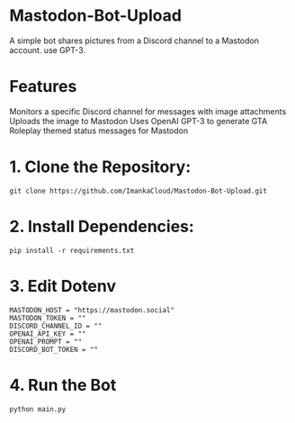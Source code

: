 # Mastodon-Bot-Upload
 A simple bot shares pictures from a Discord channel to a Mastodon account. use GPT-3.

# Features
Monitors a specific Discord channel for messages with image attachments
Uploads the image to Mastodon
Uses OpenAI GPT-3 to generate GTA Roleplay themed status messages for Mastodon

# 1. Clone the Repository:
```
git clone https://github.com/ImankaCloud/Mastodon-Bot-Upload.git
```

# 2. Install Dependencies:
```
pip install -r requirements.txt
```

# 3. Edit Dotenv
```
MASTODON_HOST = "https://mastodon.social"
MASTODON_TOKEN = ""
DISCORD_CHANNEL_ID = ""
OPENAI_API_KEY = ""
OPENAI_PROMPT = ""
DISCORD_BOT_TOKEN = ""
```

# 4. Run the Bot
```
python main.py
```

